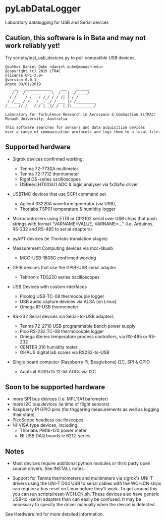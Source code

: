 # pyLabDataLogger
Laboratory datalogging for USB and Serial devices

## Caution, this software is in Beta and may not work reliably yet!
Try scripts/test_usb_devices.py to poll compatible USB devices.

    @author Daniel Duke <daniel.duke@monash.edu>
    @copyright (c) 2019 LTRAC
    @license GPL-3.0+
    @version 0.0.1
    @date 09/01/2019
        __   ____________    ___    ______    
       / /  /_  ____ __  \  /   |  / ____/    
      / /    / /   / /_/ / / /| | / /         
     / /___ / /   / _, _/ / ___ |/ /_________ 
    /_____//_/   /_/ |__\/_/  |_|\__________/ 

    Laboratory for Turbulence Research in Aerospace & Combustion (LTRAC)
    Monash University, Australia

    This software searches for sensors and data acquisition devices
    over a range of communication protocols and logs them to a local file.

## Supported hardware

- Sigrok devices
     confirmed working:
    - Tenma 72-7730A multimeter
    - Tenma 72-7712 thermometer
    - Rigol DS-series oscilloscopes
    - USBee/LHT00SU1 ADC & logic analyser via fx2lafw driver

- USBTMC devices that use SCPI command set
    - Agilent 33220A waveform generator (via USB),
    - Thorlabs TSP01 temperature & humidity logger

- Microcontrollers using FTDI or CP2102 serial over USB chips
       that push strings with format "VARNAME=VALUE, VARNAME=..."
       (i.e. Arduinos, RS-232 and RS-485 to serial adapters)

- pyAPT devices (ie Thorlabs translation stages)

- Measurement Computing devices via mcc-libusb
    - MCC-USB-1608G confirmed working

- GPIB devices that use the GPIB-USB serial adapter
    - Tektronix TDS220 series oscilloscopes

- USB Devices with custom interfaces
    - Picolog USB-TC-08 thermocouple logger
    - USB audio capture devices via ALSA (on Linux)
    - Omega IR-USB thermometer 
    
- RS-232 Serial devices via Serial-to-USB adapters
    - Tenma 72-2710 USB programmable bench power supply
    - Pico RS-232 TC-08 thermocouple logger
    - Omega iSeries temperature process controllers, via RS-485 or RS-232
    - CENTER 310 humidity meter
    - OHAUS digital lab scales via RS232-to-USB

- Single board computer (Raspberry Pi, Beaglebone) I2C, SPI & GPIO
    - Adafruit ADS1x15 12-bit ADCs via I2C


## Soon to be supported hardware
- more SPI bus devices (i.e. MPL11A1 barometer)
- more I2C bus devices (ie time of flight sensors)
- Raspberry PI GPIO pins (for triggering measurements as well as logging their state)
- PicoScope headless oscilloscopes
- NI-VISA type devices, including
    - Thorlabs PM16-120 power meter
    - NI USB DAQ boards ie 6212-series

## Notes
- Most devices require additional python modules or third party open source
  drivers. See INSTALL notes.

- Support for Tenma thermometers and multimeters via sigrok's UNI-T drivers
  using the UNI-T D04 USB to serial cables with the WCH.CN ships can require
  a bus reset on Linux before they'll work. To get around this
  you can run scripts/reset-WCH.CN.sh. These devices also have generic USB-to
  -serial adapters than can easily be confused. It may be necessary to specify
  the driver manually when the device is detected.

See Hardware.md for more detailed information.
